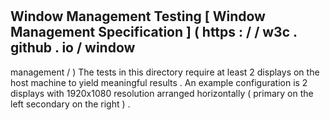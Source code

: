 #
Window
Management
Testing
[
Window
Management
Specification
]
(
https
:
/
/
w3c
.
github
.
io
/
window
-
management
/
)
The
tests
in
this
directory
require
at
least
2
displays
on
the
host
machine
to
yield
meaningful
results
.
An
example
configuration
is
2
displays
with
1920x1080
resolution
arranged
horizontally
(
primary
on
the
left
secondary
on
the
right
)
.
